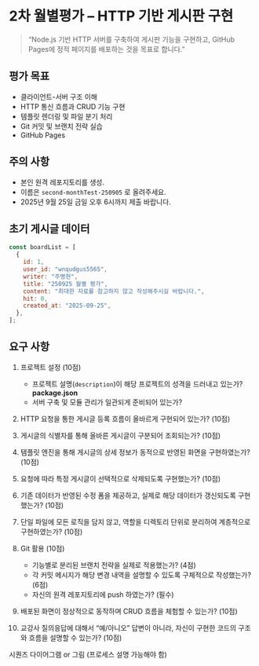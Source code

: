 # 2차 월별평가 – HTTP 기반 게시판 구현

> “Node.js 기반 HTTP 서버를 구축하여 게시판 기능을 구현하고, GitHub Pages에 정적 페이지를 배포하는 것을 목표로 합니다.”

## 평가 목표

- 클라이언트-서버 구조 이해
- HTTP 통신 흐름과 CRUD 기능 구현
- 템플릿 렌더링 및 파일 분기 처리
- Git 커밋 및 브랜치 전략 실습
- GitHub Pages

## 주의 사항

- 본인 원격 레포지토리를 생성.
- 이름은 `second-monthTest-250905` 로 올려주세요.
- 2025년 9월 25일 금일 오후 6시까지 제출 바랍니다.

## 초기 게시글 데이터

```js
const boardList = [
  {
    id: 1,
    user_id: "wnqudgus5565",
    writer: "주병현",
    title: "250925 월별 평가",
    content: "최대한 자료를 참고하지 않고 작성해주시길 바랍니다.",
    hit: 0,
    created_at: "2025-09-25",
  },
];
```

## 요구 사항

1. 프로젝트 설정 (10점)

   - 프로젝트 설명(`description`)이 해당 프로젝트의 성격을 드러내고 있는가? **package.json**
   - 서버 구축 및 모듈 관리가 일관되게 준비되어 있는가?

2. HTTP 요청을 통한 게시글 등록 흐름이 올바르게 구현되어 있는가? (10점)
3. 게시글의 식별자를 통해 올바른 게시글이 구분되어 조회되는가? (10점)
4. 템플릿 엔진을 통해 게시글의 상세 정보가 동적으로 반영된 화면을 구현하였는가? (10점)
5. 요청에 따라 특정 게시글이 선택적으로 삭제되도록 구현했는가? (10점)
6. 기존 데이터가 반영된 수정 폼을 제공하고, 실제로 해당 데이터가 갱신되도록 구현했는가? (10점)
7. 단일 파일에 모든 로직을 담지 않고, 역할을 디렉토리 단위로 분리하여 계층적으로 구현하였는가? (10점)
8. Git 활용 (10점)

   - 기능별로 분리된 브랜치 전략을 실제로 적용했는가? (4점)
   - 각 커밋 메시지가 해당 변경 내역을 설명할 수 있도록 구체적으로 작성했는가? (6점)
   - 자신의 원격 레포지토리에 push 하였는가? (필수)

9. 배포된 화면이 정상적으로 동작하며 CRUD 흐름을 체험할 수 있는가? (10점)
10. 교강사 질의응답에 대해서 “예/아니오” 답변이 아니라, 자신이 구현한 코드의 구조와 흐름을 설명할 수 있는가? (10점)

시퀀즈 다이어그램 or 그림 (프로세스 설명 가능해야 함)
